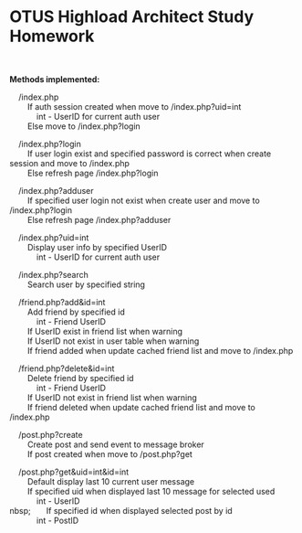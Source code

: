 <h1>OTUS Highload Architect Study Homework</h1>
<br/>
<p>
	<b>Methods implemented:</b>
</p>
<p>
	&nbsp;&nbsp;&nbsp;&nbsp;/index.php<br/>
	&nbsp;&nbsp;&nbsp;&nbsp;&nbsp;&nbsp;&nbsp;&nbsp;If auth session created when move to /index.php?uid=int<br/>
	&nbsp;&nbsp;&nbsp;&nbsp;&nbsp;&nbsp;&nbsp;&nbsp;&nbsp;&nbsp;&nbsp;&nbsp;int - UserID for current auth user<br/>
	&nbsp;&nbsp;&nbsp;&nbsp;&nbsp;&nbsp;&nbsp;&nbsp;Else move to /index.php?login
</p>
<p>
	&nbsp;&nbsp;&nbsp;&nbsp;/index.php?login<br/>
	&nbsp;&nbsp;&nbsp;&nbsp;&nbsp;&nbsp;&nbsp;&nbsp;If user login exist and specified password is correct when create session and move to /index.php<br/>
	&nbsp;&nbsp;&nbsp;&nbsp;&nbsp;&nbsp;&nbsp;&nbsp;Else refresh page /index.php?login
</p>
	&nbsp;&nbsp;&nbsp;&nbsp;/index.php?adduser<br/>
	&nbsp;&nbsp;&nbsp;&nbsp;&nbsp;&nbsp;&nbsp;&nbsp;If specified user login not exist when create user and move to /index.php?login<br/>
	&nbsp;&nbsp;&nbsp;&nbsp;&nbsp;&nbsp;&nbsp;&nbsp;Else refresh page /index.php?adduser
</p>
<p>
	&nbsp;&nbsp;&nbsp;&nbsp;/index.php?uid=int<br/>
	&nbsp;&nbsp;&nbsp;&nbsp;&nbsp;&nbsp;&nbsp;&nbsp;Display user info by specified UserID<br/>
	&nbsp;&nbsp;&nbsp;&nbsp;&nbsp;&nbsp;&nbsp;&nbsp;&nbsp;&nbsp;&nbsp;&nbsp;int - UserID for current auth user
</p>
<p>
	&nbsp;&nbsp;&nbsp;&nbsp;/index.php?search<br/>
	&nbsp;&nbsp;&nbsp;&nbsp;&nbsp;&nbsp;&nbsp;&nbsp;Search user by specified string<br/>
</p>
<p>
	&nbsp;&nbsp;&nbsp;&nbsp;/friend.php?add&id=int<br/>
	&nbsp;&nbsp;&nbsp;&nbsp;&nbsp;&nbsp;&nbsp;&nbsp;Add friend by specified id<br/>
	&nbsp;&nbsp;&nbsp;&nbsp;&nbsp;&nbsp;&nbsp;&nbsp;&nbsp;&nbsp;&nbsp;&nbsp;int - Friend UserID<br/>
	&nbsp;&nbsp;&nbsp;&nbsp;&nbsp;&nbsp;&nbsp;&nbsp;If UserID exist in friend list when warning<br/>
	&nbsp;&nbsp;&nbsp;&nbsp;&nbsp;&nbsp;&nbsp;&nbsp;If UserID not exist in user table when warning<br/>
	&nbsp;&nbsp;&nbsp;&nbsp;&nbsp;&nbsp;&nbsp;&nbsp;If friend added when update cached friend list and move to /index.php
</p>
<p>
	&nbsp;&nbsp;&nbsp;&nbsp;/friend.php?delete&id=int<br/>
	&nbsp;&nbsp;&nbsp;&nbsp;&nbsp;&nbsp;&nbsp;&nbsp;Delete friend by specified id<br/>
	&nbsp;&nbsp;&nbsp;&nbsp;&nbsp;&nbsp;&nbsp;&nbsp;&nbsp;&nbsp;&nbsp;&nbsp;int - Friend UserID<br/>
	&nbsp;&nbsp;&nbsp;&nbsp;&nbsp;&nbsp;&nbsp;&nbsp;If UserID not exist in friend list when warning<br/>
	&nbsp;&nbsp;&nbsp;&nbsp;&nbsp;&nbsp;&nbsp;&nbsp;If friend deleted when update cached friend list and move to /index.php
</p>
<p>
	&nbsp;&nbsp;&nbsp;&nbsp;/post.php?create<br/>
	&nbsp;&nbsp;&nbsp;&nbsp;&nbsp;&nbsp;&nbsp;&nbsp;Create post and send event to message broker<br/>
	&nbsp;&nbsp;&nbsp;&nbsp;&nbsp;&nbsp;&nbsp;&nbsp;If post created when move to /post.php?get
</p>
<p>
	&nbsp;&nbsp;&nbsp;&nbsp;/post.php?get&uid=int&id=int<br/>
	&nbsp;&nbsp;&nbsp;&nbsp;&nbsp;&nbsp;&nbsp;&nbsp;Default display last 10 current user message<br/>
	&nbsp;&nbsp;&nbsp;&nbsp;&nbsp;&nbsp;&nbsp;&nbsp;If specified uid when displayed last 10 message for selected used<br/>
	&nbsp;&nbsp;&nbsp;&nbsp;&nbsp;&nbsp;&nbsp;&nbsp;&nbsp;&nbsp;&nbsp;&nbsp;int - UserID<br/>
	nbsp;&nbsp;&nbsp;&nbsp;&nbsp;&nbsp;&nbsp;&nbsp;If specified id when displayed selected post by id<br/>
	&nbsp;&nbsp;&nbsp;&nbsp;&nbsp;&nbsp;&nbsp;&nbsp;&nbsp;&nbsp;&nbsp;&nbsp;int - PostID<br/>
</p>
